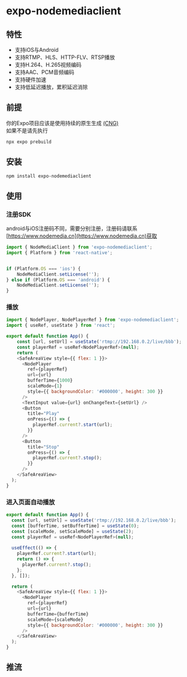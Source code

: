 # expo-nodemediaclient

## 特性
- 支持iOS与Android
- 支持RTMP、HLS、HTTP-FLV、RTSP播放
- 支持H.264、H.265视频编码
- 支持AAC、PCM音频编码
- 支持硬件加速
- 支持低延迟播放，累积延迟消除

## 前提
你的Expo项目应该是使用持续的原生生成 [(CNG)](https://docs.expo.dev/workflow/continuous-native-generation/)  
如果不是请先执行
```bash
npx expo prebuild
```

## 安装

```bash
npm install expo-nodemediaclient
```

## 使用
### 注册SDK
android与iOS注册码不同，需要分别注册，注册码请联系[https://www.nodemedia.cn](https://www.nodemedia.cn)获取

```js
import { NodeMediaClient } from 'expo-nodemediaclient';
import { Platform } from 'react-native';


if (Platform.OS === 'ios') {
    NodeMediaClient.setLicense('');
} else if (Platform.OS === 'android') {
    NodeMediaClient.setLicense('');
}

```

### 播放
```js
import { NodePlayer, NodePlayerRef } from 'expo-nodemediaclient';
import { useRef, useState } from 'react';

export default function App() {
    const [url, setUrl] = useState('rtmp://192.168.0.2/live/bbb');
    const playerRef = useRef<NodePlayerRef>(null);
    return (
    <SafeAreaView style={{ flex: 1 }}>
      <NodePlayer
        ref={playerRef}
        url={url}
        bufferTime={1000}
        scaleMode={1}
        style={{ backgroundColor: '#000000', height: 300 }}
      />
      <TextInput value={url} onChangeText={setUrl} />
      <Button
        title="Play"
        onPress={() => {
          playerRef.current?.start(url);
        }}
      />
      <Button
        title="Stop"
        onPress={() => {
          playerRef.current?.stop();
        }}
      />
    </SafeAreaView>
  );
}

```

### 进入页面自动播放
```js
export default function App() {
  const [url, setUrl] = useState('rtmp://192.168.0.2/live/bbb');
  const [bufferTime, setBufferTime] = useState(0);
  const [scaleMode, setScaleMode] = useState(2);
  const playerRef = useRef<NodePlayerRef>(null);
  
  useEffect(() => {
    playerRef.current?.start(url);
    return () => {
      playerRef.current?.stop();
    };
  }, []);

  return (
    <SafeAreaView style={{ flex: 1 }}>
      <NodePlayer
        ref={playerRef}
        url={url}
        bufferTime={bufferTime}
        scaleMode={scaleMode}
        style={{ backgroundColor: '#000000', height: 300 }}
      />
    </SafeAreaView>
  );
}
```

## 推流
